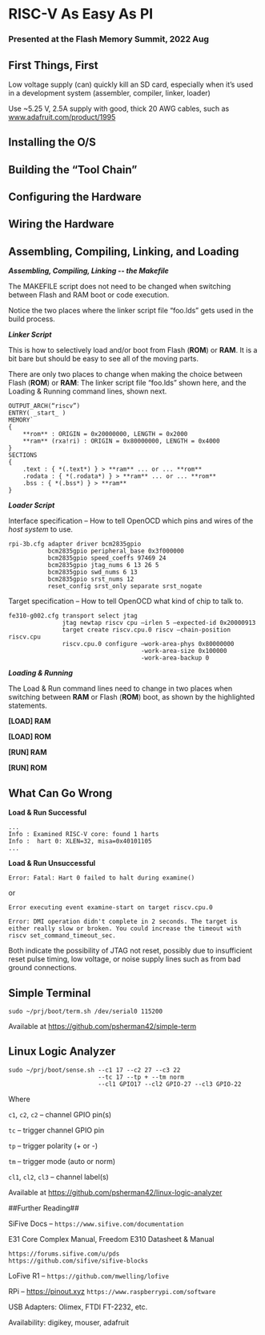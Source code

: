 # RISC-V As Easy As PI
### Presented at the Flash Memory Summit, 2022 Aug

## First Things, First

Low voltage supply (can) quickly kill an SD card, especially when it’s used in a development system (assembler, compiler, linker, loader)

Use ~5.25 V, 2.5A supply with good, thick 20 AWG cables, such as www.adafruit.com/product/1995

## Installing the O/S

## Building the “Tool Chain”

## Configuring the Hardware

## Wiring the Hardware

## Assembling, Compiling, Linking, and Loading

***Assembling, Compiling, Linking -- the Makefile***

The MAKEFILE script does not need to be changed when switching between Flash and RAM 
boot or code execution.

Notice the two places where the linker script file “foo.lds” gets used in the build process.

***Linker Script***

This is how to selectively load and/or boot from Flash (**ROM**) or **RAM**. It is a bit bare but should be easy to see all of the moving parts.

There are only two places to change when making the choice between Flash (**ROM**) or **RAM**: The linker script file “foo.lds” shown here, and the Loading & Running command lines, shown next.

```
OUTPUT_ARCH(“riscv”)
ENTRY( _start_ )
MEMORY`
{
    **rom** : ORIGIN = 0x20000000, LENGTH = 0x2000
    **ram** (rxa!ri) : ORIGIN = 0x80000000, LENGTH = 0x4000
}
SECTIONS
{
    .text : { *(.text*) } > **ram** ... or ... **rom**
    .rodata : { *(.rodata*) } > **ram** ... or ... **rom**
    .bss : { *(.bss*) } > **ram**
}
```

***Loader Script***

Interface specification – How to tell OpenOCD which pins and wires of the *host system* to use.

```
rpi-3b.cfg adapter driver bcm2835gpio
           bcm2835gpio peripheral_base 0x3f000000
           bcm2835gpio speed_coeffs 97469 24
           bcm2835gpio jtag_nums 6 13 26 5
           bcm2835gpio swd_nums 6 13
           bcm2835gpio srst_nums 12
           reset_config srst_only separate srst_nogate
```

Target specification – How to tell OpenOCD what kind of chip to talk to.

```
fe310-g002.cfg transport select jtag
               jtag newtap riscv cpu –irlen 5 –expected-id 0x20000913
               target create riscv.cpu.0 riscv –chain-position riscv.cpu
               riscv.cpu.0 configure –work-area-phys 0x80000000
                                     -work-area-size 0x100000
                                     -work-area-backup 0
```

***Loading & Running***

The Load & Run command lines need to change in two places when switching between **RAM** or Flash (**ROM**) boot, as shown by the highlighted statements.

**[LOAD] RAM**

**[LOAD] ROM**

**[RUN] RAM**

**[RUN] ROM**

## What Can Go Wrong

**Load & Run Successful**

```
...
Info : Examined RISC-V core: found 1 harts
Info :  hart 0: XLEN=32, misa=0x40101105
...
```

**Load & Run Unsuccessful**

`Error: Fatal: Hart 0 failed to halt during examine()`

or

`Error executing event examine-start on target riscv.cpu.0`

`Error: DMI operation didn't complete in 2 seconds. The target is either really slow or broken. You could increase the timeout with riscv set_command_timeout_sec.`

Both indicate the possibility of JTAG not reset, possibly due to insufficient reset pulse timing, low voltage, or noise supply lines such as from bad ground connections.

## Simple Terminal

`sudo ~/prj/boot/term.sh /dev/serial0 115200`

Available at https://github.com/psherman42/simple-term

## Linux Logic Analyzer

```
sudo ~/prj/boot/sense.sh --c1 17 --c2 27 --c3 22
                         --tc 17 --tp + --tm norm
                         --cl1 GPIO17 --cl2 GPIO-27 --cl3 GPIO-22
```

Where

`c1`, `c2`, `c2` – channel GPIO pin(s)

`tc` – trigger channel GPIO pin

`tp` – trigger polarity (+ or -)

`tm` – trigger mode (auto or norm)

`cl1`, `cl2`, `cl3` – channel label(s)

Available at https://github.com/psherman42/linux-logic-analyzer

##Further Reading##

SiFive Docs – `https://www.sifive.com/documentation`

E31 Core Complex Manual, Freedom E310 Datasheet & Manual

```
https://forums.sifive.com/u/pds
https://github.com/sifive/sifive-blocks
```

LoFive R1 – `https://github.com/mwelling/lofive`

RPi – https://pinout.xyz
`https://www.raspberrypi.com/software`

USB Adapters: Olimex, FTDI FT-2232, etc.

Availability: digikey, mouser, adafruit
